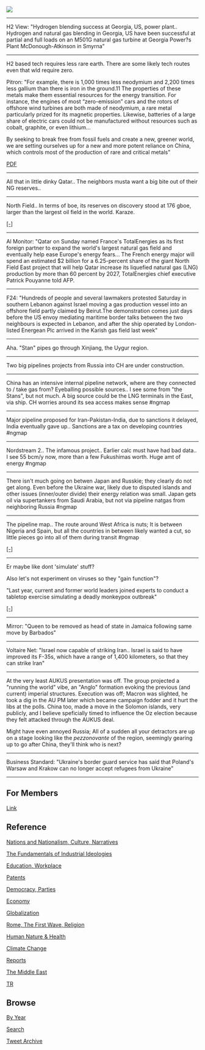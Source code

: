 <img src="https://drive.google.com/uc?export=view&id=1B2wf9R7AMH1d7Vw6e2mucLbIQ5NSjir7"/>

---

H2 View: "Hydrogen blending success at Georgia, US, power
plant.. Hydrogen and natural gas blending in Georgia, US have been
successful at partial and full loads on an M501G natural gas turbine
at Georgia Power?s Plant McDonough-Atkinson in Smyrna"

---

H2 based tech requires less rare earth. There are some likely tech
routes even that wld require zero. 

Pitron: "For example, there is 1,000 times less neodymium and 2,200
times less gallium than there is iron in the ground.11 The properties
of these metals make them essential resources for the energy
transition. For instance, the engines of most “zero-emission” cars and
the rotors of offshore wind turbines are both made of neodymium, a
rare metal particularly prized for its magnetic properties. Likewise,
batteries of a large share of electric cars could not be manufactured
without resources such as cobalt, graphite, or even lithium...

By seeking to break free from fossil fuels and create a new, greener
world, we are setting ourselves up for a new and more potent reliance
on China, which controls most of the production of rare and critical
metals"

[PDF](https://cpb-us-e1.wpmucdn.com/blogs.gwu.edu/dist/1/2181/files/2019/03/Pitron_TWQ_45-1.pdf)

---

All that in little dinky Qatar.. The neighbors musta want a big bite
out of their NG reserves..

---

North Field.. In terms of boe, its reserves on discovery stood at 176
gboe, larger than the largest oil field in the world. Karaze.

[[-]](https://pbs.twimg.com/media/FVE4GDzXwAEPUTX?format=png&name=small)

---

Al Monitor: "Qatar on Sunday named France's TotalEnergies as its first
foreign partner to expand the world's largest natural gas field and
eventually help ease Europe's energy fears... The French energy major
will spend an estimated $2 billion for a 6.25-percent share of the
giant North Field East project that will help Qatar increase its
liquefied natural gas (LNG) production by more than 60 percent by
2027, TotalEnergies chief executive Patrick Pouyanne told AFP.

---

F24: "Hundreds of people and several lawmakers protested Saturday in
southern Lebanon against Israel moving a gas production vessel into an
offshore field partly claimed by Beirut.The demonstration comes just
days before the US envoy mediating maritime border talks between the
two neighbours is expected in Lebanon, and after the ship operated by
London-listed Energean Plc arrived in the Karish gas field last week"

---

Aha. "Stan" pipes go through Xinjiang, the Uygur region.

---

Two big pipelines projects from Russia into CH are under construction.

---

China has an intensive internal pipeline network, where are they
connected to / take gas from?  Eyeballing possible sources..  I see
some from "the Stans", but not much. A big source could be the LNG
terminals in the East, via ship. CH worries around its sea access
makes sense \#ngmap

---

Major pipeline proposed for Iran-Pakistan-India, due to sanctions it
delayed, India eventually gave up.. Sanctions are a tax on developing
countries \#ngmap

---

Nordstream 2.. The infamous project..  Earlier calc must have had bad
data.. I see 55 bcm/y now, more than a few Fukushimas worth. Huge amt
of energy \#ngmap

---

There isn't much going on betwen Japan and Russkie; they clearly do
not get along. Even before the Ukraine war, likely due to disputed
islands and other issues (inner/outer divide) their energy relation
was small. Japan gets oil via supertankers from Saudi Arabia, but not
via pipeline natgas from neighboring Russia \#ngmap

---

The pipeline map.. The route around West Africa is nuts; It is between
Nigeria and Spain, but all the countries in between likely wanted a
cut, so little pieces go into all of them during transit \#ngmap

[[-]](2019/05/oilgas.html#pipelines)

---

Er maybe like dont 'simulate' stuff?

Also let's not experiment on viruses so they "gain function"?

"Last year, current and former world leaders joined experts to conduct
a tabletop exercise simulating a deadly monkeypox outbreak"

[[-]](https://www.newsweek.com/report-simulating-monkeypox-outbreak-released-six-months-ago-1709520)

---

Mirror: "Queen to be removed as head of state in Jamaica following same move by Barbados"

---

Voltaire Net: "Israel now capable of striking Iran.. Israel is said to
have improved its F-35s, which have a range of 1,400 kilometers, so
that they can strike Iran"

---

At the very least AUKUS presentation was off. The group projected a
"running the world" vibe, an "Anglo" formation evoking the previous
(and current) imperial structures. Execution was off; Macron was
slighted, he took a dig in the AU PM later which became campaign
fodder and it hurt the libs at the polls. China too, made a move in
the Solomon islands, very publicly, and I believe speficially timed to
influence the Oz election because they felt attacked through the AUKUS
deal.

Might have even annoyed Russia; All of a sudden all your detractors
are up on a stage looking like the *pezzonovante* of the region,
seemingly gearing up to go after China, they'll think who is next?

---

Business Standard: "Ukraine's border guard service has said that
Poland's Warsaw and Krakow can no longer accept refugees from Ukraine"

---

## For Members

[Link](https://thirdwave-members.herokuapp.com)

## Reference

[Nations and Nationalism, Culture, Narratives](2013/02/nations-and-nationalism.html)

[The Fundamentals of Industrial Ideologies](2011/04/fundamentals-of-industrial-ideologies.html)

[Education, Workplace](2017/09/education-workplace.html)

[Patents](2018/09/patents.html)

[Democracy, Parties](2016/11/democracy.html)

[Economy](2018/05/economy.html)

[Globalization](2018/09/globalization.html)

[Rome, The First Wave, Religion](2017/12/rome.html)

[Human Nature & Health](2020/07/human-nature.html)

[Climate Change](2018/12/climate.html)

[Reports](2019/05/reports.html)

[The Middle East](2019/07/middleeast.html)

[TR](../tr)

## Browse

[By Year](years.html)

[Search](search.html)

[Tweet Archive](tweets/index.html)
